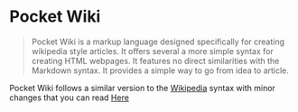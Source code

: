 # Pocket Wiki

> Pocket Wiki is a markup language designed specifically for creating wikipedia style articles. It offers several a more simple syntax for creating HTML webpages. It features no direct similarities with the Markdown syntax. It provides a simple way to go from idea to article.

Pocket Wiki follows a similar version to the [Wikipedia](#) syntax with minor changes that you can read [Here](https://guyotjs.github.io/markup)
